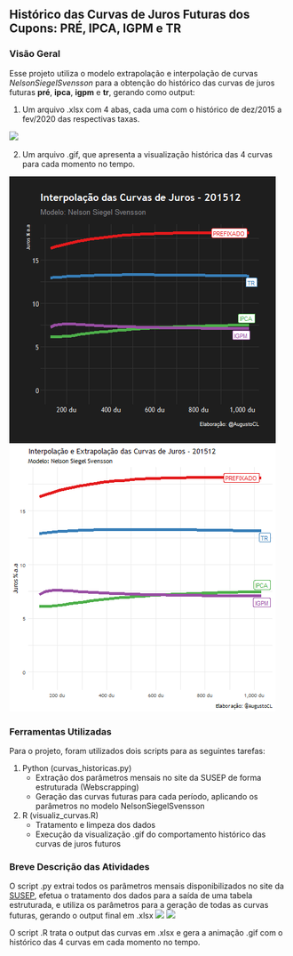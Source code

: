 ## Histórico das Curvas de Juros Futuras dos Cupons: PRÉ, IPCA, IGPM e TR

### Visão Geral
Esse projeto utiliza o modelo extrapolação e interpolação de curvas *NelsonSiegelSvensson* para a obtenção do histórico das curvas de juros futuras **pré**, **ipca**, **igpm** e **tr**, gerando como output:

1. Um arquivo .xlsx com 4 abas, cada uma com o histórico de dez/2015 a fev/2020 das respectivas taxas.

![](https://github.com/AugustoCL/juros_futuros_susep/blob/master/imgs/output_excel.JPG)

2. Um arquivo .gif, que apresenta a visualização histórica das 4 curvas para cada momento no tempo.

![](./curvas_201512_202002_dark.gif)
![](./curvas_201512_202002.gif)

### Ferramentas Utilizadas
Para o projeto, foram utilizados dois scripts para as seguintes tarefas: 

1. Python (curvas_historicas.py)
   - Extração dos parâmetros mensais no site da SUSEP de forma estruturada (Webscrapping)
   - Geração das curvas futuras para cada período, aplicando os parâmetros no modelo NelsonSiegelSvensson
2. R (visualiz_curvas.R)
   - Tratamento e limpeza dos dados  
   - Execução da visualização .gif do comportamento histórico das curvas de juros futuros

### Breve Descrição das Atividades
O script .py extrai todos os parâmetros mensais disponibilizados no site da [SUSEP](http://www.susep.gov.br/setores-susep/cgsoa/coris/dicem/modelo-de-interpolacao-e-extrapolacao-da-ettj), efetua o tratamento dos dados para a saída de uma tabela estruturada, e utiliza os parâmetros para a geração de todas as curvas futuras, gerando o output final em .xlsx
![](https://github.com/AugustoCL/juros_futuros_susep/blob/master/imgs/site_susep.JPG)
![](https://github.com/AugustoCL/juros_futuros_susep/blob/master/imgs/coef_csv.JPG)

O script .R trata o output das curvas em .xlsx e gera a animação .gif com o histórico das 4 curvas em cada momento no tempo.






